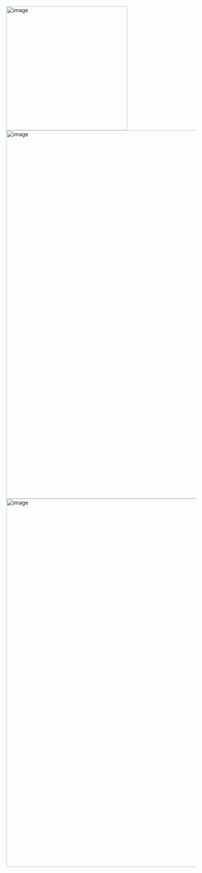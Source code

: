 <img width="322" height="329" alt="image" src="https://github.com/user-attachments/assets/51ffc1d4-4fb6-43d0-bb01-e305dba5b1c1" />
<img width="1008" height="977" alt="image" src="https://github.com/user-attachments/assets/139b7479-1c04-4324-bd46-1029f75d4881" />
<img width="1008" height="977" alt="image" src="https://github.com/user-attachments/assets/11f0402f-de2d-405b-b434-2178eb04bb16" />
